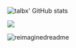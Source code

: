 
![talbx' GitHub stats](https://github-readme-stats.vercel.app/api?username=talbx&custom_title=talbx%20GitHub%20Stats&hide=stars&hide_title=true&show=discussions_started,prs_merged,prs_merged_percentage&show_icons=true)

![](https://raw.githubusercontent.com/username/github-stats/master/generated/languages.svg#gh-dark-mode-only)

<img src="https://myreadme.vercel.app/api/embed/talbx?panels=toprepositories,commitgraph" alt="reimaginedreadme" />
